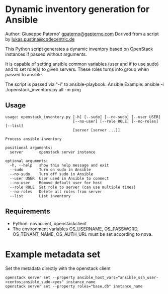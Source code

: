 # Dynamic inventory generation for Ansible 
Author: Giuseppe Paterno' gpaterno@gapterno.com
Derived from a script by lukas.pustina@codecentric.de

This Python script generates a dynamic inventory based on OpenStack instances
if passed without arguments.  

It is capable of setting ansible common variables (user and if to use sudo) 
and to set role(s) to given servers. These roles turns into group when 
passed to ansible.

The script is passed via "-i" to ansible-playbook. Ansible
Example:
ansible -i ./openstack_inventory.py all -m ping

## Usage
```
usage: openstack_inventory.py [-h] [--sudo] [--no-sudo] [--user USER]
                              [--no-user] [--role ROLE] [--no-roles] [--list]
                              [server [server ...]]

Process ansible inventory

positional arguments:
  server       openstack server instance

optional arguments:
  -h, --help   show this help message and exit
  --sudo       Turn on sudo in Ansible
  --no-sudo    Turn off sudo in Ansible
  --user USER  User used in Ansible to connect
  --no-user    Remove default user for host
  --role ROLE  Set role to server (can use multiple times)
  --no-roles   Delete all roles from server
  --list       List inventory
```


## Requirements
* Python: novaclient, openstackclient
* The environment variables OS_USERNAME, OS_PASSWORD, OS_TENANT_NAME, 
  OS_AUTH_URL must be set according to nova.

# Example metadata set
Set the metadata directly with the openstack client

```
openstack server set --property ansible_host_vars="ansible_ssh_user->centos;ansible_sudo->yes" instance_name
openstack server set --property roles="base,db" instance_name
```

